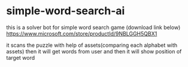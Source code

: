 # simple-word-search-ai
this is a solver bot for simple word search game (download link below)
https://www.microsoft.com/store/productId/9NBLGGH5QBX1

it scans the puzzle with help of assets(comparing each alphabet with assets) then it will get words from user and then it will show position of target word
